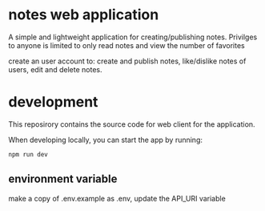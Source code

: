 
# notes web application

A simple and lightweight application for creating/publishing notes. 
Privilges to anyone is limited to only read notes and view the number of favorites

create an user account to:
  create and publish notes,
  like/dislike notes of users, 
  edit and delete notes.

# development
This reposirory contains the source code for web client for the application.

When developing locally, you can start the app by running:

```
npm run dev

```

## environment variable

make a copy of .env.example as .env, 
update the API_URI variable
